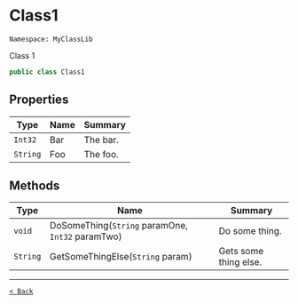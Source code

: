 # Class1

`Namespace: MyClassLib`

Class 1

```csharp
public class Class1
```

## Properties

| Type | Name | Summary |
| --- | --- | --- |
| `Int32` | Bar | The bar. |
| `String` | Foo | The foo. |

## Methods

| Type | Name | Summary |
| --- | --- | --- |
| `void` | DoSomeThing(`String` paramOne, `Int32` paramTwo) | Do some thing. |
| `String` | GetSomeThingElse(`String` param) | Gets some thing else. |

---

[`< Back`](../)
